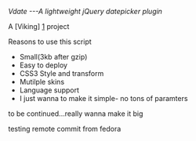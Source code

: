 *Vdate ---A lightweight jQuery datepicker plugin*

A [Viking] [1] project

[1]: http://vikingmute.com/        "Vikingmute"

Reasons to use this script

* Small(3kb after gzip)
* Easy to deploy
* CSS3 Style and transform
* Mutilple skins
* Language support
* I just wanna to make it simple- no tons of paramters

to be continued...really wanna make it big

testing remote commit from fedora
